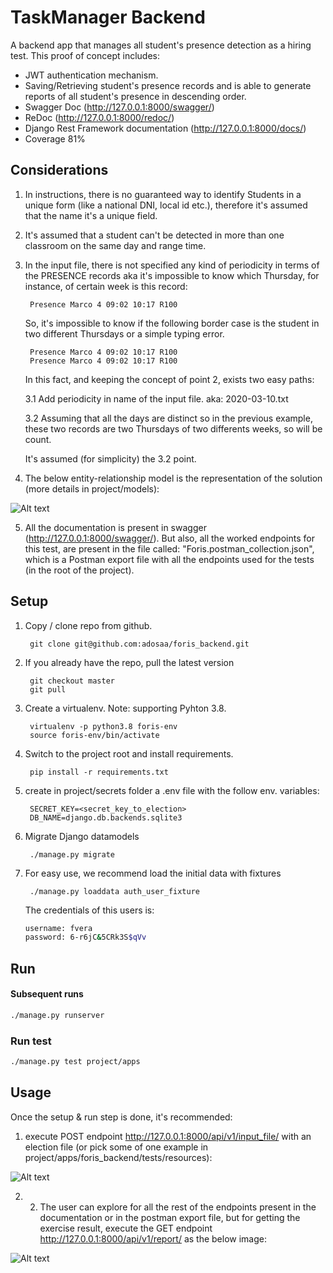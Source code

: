 # TaskManager Backend

A backend app that manages all student's presence detection as a hiring test. This proof of concept includes:

* JWT authentication mechanism.
* Saving/Retrieving student's presence records and is able to generate reports of all student's presence in descending order.
* Swagger Doc (<http://127.0.0.1:8000/swagger/>)
* ReDoc (<http://127.0.0.1:8000/redoc/>)
* Django Rest Framework documentation (<http://127.0.0.1:8000/docs/>)
* Coverage 81%

## Considerations

1. In instructions, there is no guaranteed way to identify Students in a unique form (like a national DNI, local id etc.), therefore it's assumed that the name it's a unique field.
2. It's assumed that a student can't be detected in more than one classroom on the same day and range time.
3. In the input file, there is not specified  any kind of periodicity in terms of the PRESENCE records aka it's impossible to know which Thursday, for instance, of certain week is this record:

        Presence Marco 4 09:02 10:17 R100

    So, it's impossible to know if the following border case is the student in two different Thursdays or a simple typing error.

        Presence Marco 4 09:02 10:17 R100
        Presence Marco 4 09:02 10:17 R100

    In this fact, and keeping the concept of point 2, exists two easy paths:

    3.1 Add periodicity in name of the input file. aka:
        2020-03-10.txt

    3.2 Assuming that all the days are distinct so in the previous example, these two records are two Thursdays of two differents weeks, so will be count.

    It's assumed (for simplicity) the 3.2 point.

4. The below entity-relationship model is the representation of the solution (more details in project/models):

  ![Alt text](project/apps/foris_backend/tests/resources/erm.png?raw=true "entity-relationship-model")

5. All the documentation is present in swagger (<http://127.0.0.1:8000/swagger/>). But also, all the worked endpoints for this test, are present in the file called: "Foris.postman_collection.json", which is a Postman export file with all the endpoints used for the tests (in the root of the project).

## Setup

1. Copy / clone repo from github.

        git clone git@github.com:adosaa/foris_backend.git

2. If you already have the repo, pull the latest version

        git checkout master
        git pull

3. Create a virtualenv. Note: supporting Pyhton 3.8.

        virtualenv -p python3.8 foris-env
        source foris-env/bin/activate

4. Switch to the project root and install requirements.

        pip install -r requirements.txt

5. create in project/secrets folder a .env file with the follow env. variables:

        SECRET_KEY=<secret_key_to_election>
        DB_NAME=django.db.backends.sqlite3

6. Migrate Django datamodels

        ./manage.py migrate

7. For easy use, we recommend load the initial data with fixtures

        ./manage.py loaddata auth_user_fixture

    The credentials of this users is:

    ```bash
    username: fvera
    password: 6-r6jC&5CRk3S$qVv
    ```

## Run

#### Subsequent runs

```bash
./manage.py runserver
```

### Run test

```bash
./manage.py test project/apps
```

## Usage

Once the setup & run step is done, it's recommended:

1. execute POST endpoint <http://127.0.0.1:8000/api/v1/input_file/> with an election file (or pick some of one example in project/apps/foris_backend/tests/resources):

![Alt text](project/apps/foris_backend/tests/resources/upload_input_file.png?raw=true "upload_file")

2. 2. The user can explore for all the rest of the endpoints present in the documentation or in the postman export file, but for getting the exercise result, execute the GET endpoint <http://127.0.0.1:8000/api/v1/report/> as the below image:

![Alt text](project/apps/foris_backend/tests/resources/report.png?raw=true "report")
